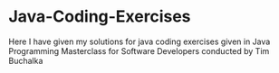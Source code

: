 # Java-Coding-Exercises
Here I have given my solutions for java coding exercises given in Java Programming Masterclass for Software Developers conducted by Tim Buchalka
